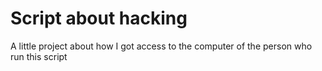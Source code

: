 # Script about hacking
A little project about how I got access to the computer of the person who run this script
